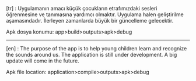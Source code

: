 [tr] : Uygulamanın amacı küçük çocukların etrafımızdaki sesleri öğrenmesine ve tanımasına yardımcı olmaktır. Uygulama halen geliştirilme aşamasındadır. İlerleyen zamanlarda büyük bir güncelleme gelecektir.

Apk dosya konumu: app>build>outputs>apk>debug

---------------------------------------
[en] : The purpose of the app is to help young children learn and recognize the sounds around us. The application is still under development. A big update will come in the future.

Apk file location: application>compile>outputs>apk>debug
